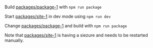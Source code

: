 Build [packages/package-1](./packages/package-1/) with `npm run package`

Start [packages/site-1](./packages/site-1/) in dev mode using `npm run dev`

Change [packages/package-1](./packages/package-1/) and build with `npm run package`

Note that [packages/site-1](./packages/site-1/) is having a siezure and needs to be restarted manually.